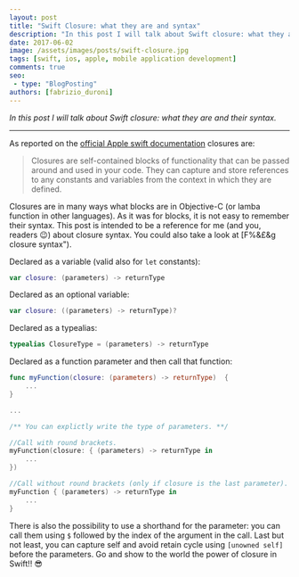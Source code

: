 ```yaml
---
layout: post
title: "Swift Closure: what they are and syntax"
description: "In this post I will talk about Swift closure: what they are and their syntax"
date: 2017-06-02
image: /assets/images/posts/swift-closure.jpg
tags: [swift, ios, apple, mobile application development]
comments: true
seo:
 - type: "BlogPosting"
authors: [fabrizio_duroni]
---
```


*In this post I will talk about Swift closure: what they are and their syntax.*

---

As reported on the [official Apple swift documentation](https://developer.apple.com/library/content/documentation/Swift/Conceptual/Swift_Programming_Language/Functions.html#//apple_ref/doc/uid/TP40014097-CH10-ID158 "official Apple swift documentation") closures are:

> Closures are self-contained blocks of functionality that can be passed around and used in your code. They can 
capture and store references to any constants and variables from the context in which they are defined.

Closures are in many ways what blocks are in Objective-C (or lamba function in other languages).
As it was for blocks, it is not easy to remember their syntax. This post is intended to be a reference for me (and you, readers :wink:) about closure syntax. You could also take a look at [F$%&£&g closure syntax](http://fuckingclosuresyntax.com "F$%&£&g closure syntax").

Declared as a variable (valid also for `let` constants):

```swift
var closure: (parameters) -> returnType
```

Declared as an optional variable:

```swift
var closure: ((parameters) -> returnType)?
```

Declared as a typealias:

```swift
typealias ClosureType = (parameters) -> returnType
```

Declared as a function parameter and then call that function: 

```swift
func myFunction(closure: (parameters) -> returnType)  {
    ...
}

...

/** You can explictly write the type of parameters. **/

//Call with round brackets.
myFunction(closure: { (parameters) -> returnType in
    ...
})

//Call without round brackets (only if closure is the last parameter).
myFunction { (parameters) -> returnType in
    ...
}
```

There is also the possibility to use a shorthand for the parameter: you can call them using `$` followed by the index
 of the argument in the call. Last but not least, you can capture self and avoid retain cycle using `[unowned self]` before the parameters. Go and show to the world the power of closure in Swift!! :sunglasses:

